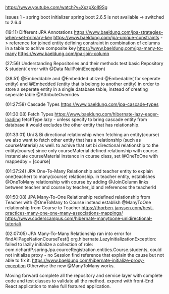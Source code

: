 https://www.youtube.com/watch?v=XszpXoII9Sg

Issues 1 -
spring boot initializer spring boot 2.6.5 is not available -> switched to 2.6.4

(19:11) Different JPA Annotations
https://www.baeldung.com/jpa-strategies-when-set-primary-key
https://www.baeldung.com/jpa-unique-constraints
-> reference for joined entity
defining constraint in combination of columns in a table to achive composite key
https://www.baeldung.com/jpa-many-to-many
https://www.baeldung.com/jpa-join-column

(27:56) Understanding Repositories and their methods
test basic Repository & student( error with @Data NullPointException)

(38:51) @Embeddable and @Embedded
utilzed @Embedable( for seperate entity) and @Embedded (entity that is belong to another entity)  in order to store a seperate entity in a single database table, instead of creating seperate table 
@AttributeOverrides


(01:27:58) Cascade Types
https://www.baeldung.com/jpa-cascade-types

(01:30:08) Fetch Types
https://www.baeldung.com/hibernate-lazy-eager-loading
fetchType.lazy - unless specify to bring cascade entity from database it would excludes the other entity that has relationship. 

(01:33:01) Uni & Bi directional relationship
when fetching an entity(course) we also want to fetch other entity that has a relationship (such as courseMaterial) as well.
to achive that set bi directional relationship to the entity(course) since only courseMaterial defined relationship with course.
instanciate courseMaterial instance in course class,
set @OneToOne with mappedby = [course]

(01:37:24) JPA One-To-Many Relationship
add teacher entity to explain one(teacher) to many(course) relationship.
in teacher entity, establishes @OneToMany relationship with course by 
adding @JoinColumn links between teacher and course by teacher_id and references the teacherId

(01:50:08) JPA Many-To-One Relationship
redefined relationship from Teacher with @OneToMany to Course 
instead establish @ManyToOne relationship from Course to Teacher
https://thorben-janssen.com/best-practices-many-one-one-many-associations-mappings/
https://www.coderscampus.com/hibernate-manytoone-unidirectional-tutorial/


(02:07:05) JPA Many-To-Many Relationship
ran into error for findAllPageNationCourseTest()
org.hibernate.LazyInitializationException: failed to lazily initialize a collection of role: com.richardP.springJpa.courceRegistration.entities.Course.students, could not initialize proxy - no Session
find reference that explain the cause but not able to fix it.
https://www.baeldung.com/hibernate-initialize-proxy-exception
Otherwise the new @ManyToMany works.

Moving forward
complete all the repository and service layer with complete code and test classes to validate all the method.
expend with front-End React application to make full featured application.


